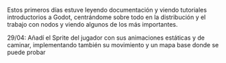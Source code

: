 Estos primeros días estuve leyendo documentación y viendo tutoriales introductorios a Godot, centrándome sobre todo en la distribución y el trabajo con nodos y viendo algunos de los más importantes.

29/04: Añadí el Sprite del jugador con sus animaciones estáticas y de caminar, implementando también su movimiento y un mapa base donde se puede probar
